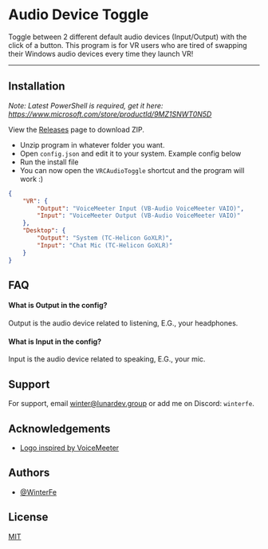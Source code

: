 
# Audio Device Toggle

Toggle between 2 different default audio devices (Input/Output) with the click of a button. This program is for VR users who are tired of swapping their Windows audio devices every time they launch VR!

--- 




## Installation

*Note: Latest PowerShell is required, get it here: https://www.microsoft.com/store/productId/9MZ1SNWT0N5D*

View the [Releases](https://github.com/WinterFe/Audio-Device-Toggle/releases) page to download ZIP.
- Unzip program in whatever folder you want.
- Open `config.json` and edit it to your system. Example config below
- Run the install file
- You can now open the `VRCAudioToggle` shortcut and the program will work :)


```JSON
{
    "VR": {
        "Output": "VoiceMeeter Input (VB-Audio VoiceMeeter VAIO)",
        "Input": "VoiceMeeter Output (VB-Audio VoiceMeeter VAIO)"
    },
    "Desktop": {
        "Output": "System (TC-Helicon GoXLR)",
        "Input": "Chat Mic (TC-Helicon GoXLR)"
    }
}
```
## FAQ

#### What is Output in the config?

Output is the audio device related to listening, E.G., your headphones.

#### What is Input in the config?

Input is the audio device related to speaking, E.G., your mic.


## Support

For support, email winter@lunardev.group or add me on Discord: `winterfe`.


## Acknowledgements

 - [Logo inspired by VoiceMeeter](https://vb-audio.com/Voicemeeter/)

## Authors

- [@WinterFe](https://github.com/WinterFe)


## License

[MIT](https://choosealicense.com/licenses/mit/)

